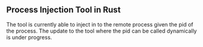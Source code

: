 ## Process Injection Tool in Rust

The tool is currently able to inject in to the remote process given the pid of the process.
The update to the tool where the pid can be called dynamically is under progress.

